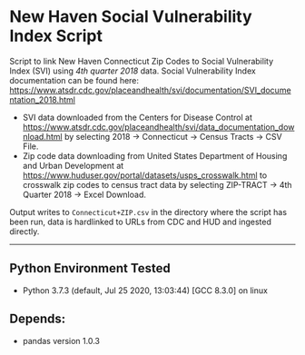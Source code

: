 # New Haven Social Vulnerability Index Script
Script to link New Haven Connecticut Zip Codes to Social Vulnerability Index (SVI) using _4th quarter 2018_ data.
Social Vulnerability Index documentation can be found here: <https://www.atsdr.cdc.gov/placeandhealth/svi/documentation/SVI_documentation_2018.html>

- SVI data downloaded from the Centers for Disease Control at <https://www.atsdr.cdc.gov/placeandhealth/svi/data_documentation_download.html> by selecting 2018 -> Connecticut -> Census Tracts -> CSV File.
- Zip code data downloading from United States Department of Housing and Urban Development at <https://www.huduser.gov/portal/datasets/usps_crosswalk.html> to crosswalk zip codes to census tract data by selecting ZIP-TRACT -> 4th Quarter 2018 -> Excel Download.

Output writes to `Connecticut+ZIP.csv` in the directory where the script has been run, data is hardlinked to URLs from CDC and HUD and ingested directly.

* * *

## Python Environment Tested 

- Python 3.7.3 (default, Jul 25 2020, 13:03:44) [GCC 8.3.0] on linux

## Depends: 

- pandas version 1.0.3
